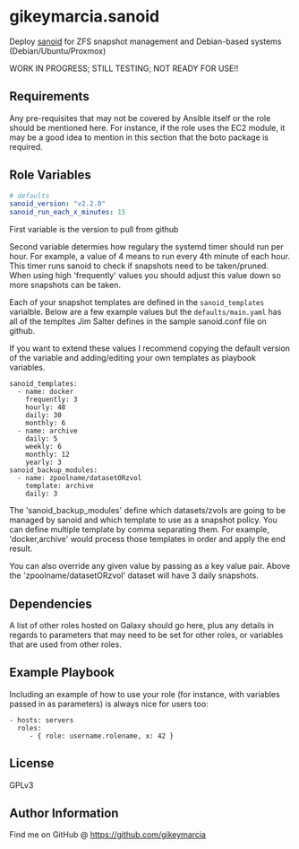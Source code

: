 gikeymarcia.sanoid
=========

Deploy [sanoid](https://github.com/jimsalterjrs/sanoid) for ZFS snapshot
management and Debian-based systems (Debian/Ubuntu/Proxmox)

WORK IN PROGRESS; STILL TESTING; NOT READY FOR USE!!

Requirements
------------

Any pre-requisites that may not be covered by Ansible itself or the role should be mentioned here. For instance, if the role uses the EC2 module, it may be a good idea to mention in this section that the boto package is required.

Role Variables
--------------

```yaml
# defaults
sanoid_version: "v2.2.0"
sanoid_run_each_x_minutes: 15
```

First variable is the version to pull from github

Second variable determies how regulary the systemd timer should run per hour.
For example, a value of 4 means to run every 4th minute of each hour. This
timer runs sanoid to check if snapshots need to be taken/pruned. When using
high 'frequently' values you should adjust this value down so more snapshots
can be taken.

Each of your snapshot templates are defined in the `sanoid_templates`
varialble. Below are a few example values but the `defaults/main.yaml` has all
of the templtes Jim Salter defines in the sample sanoid.conf file on github.

If you want to extend these values I recommend copying the default version of
the variable and adding/editing your own templates as playbook variables.

```
sanoid_templates:
  - name: docker
    frequently: 3
    hourly: 48
    daily: 30
    monthly: 6
  - name: archive
    daily: 5
    weekly: 6
    monthly: 12
    yearly: 3
sanoid_backup_modules:
  - name: zpoolname/datasetORzvol
    template: archive
    daily: 3
```

The 'sanoid_backup_modules' define which datasets/zvols are going to be managed
by sanoid and which template to use as a snapshot policy. You can define
multiple template by comma separating them. For example,  'docker,archive'
would process those templates in order and apply the end result.

You can also override any given value by passing as a key value pair. Above the
'zpoolname/datasetORzvol' dataset will have 3 daily snapshots.

Dependencies
------------

A list of other roles hosted on Galaxy should go here, plus any details in regards to parameters that may need to be set for other roles, or variables that are used from other roles.

Example Playbook
----------------

Including an example of how to use your role (for instance, with variables passed in as parameters) is always nice for users too:

    - hosts: servers
      roles:
         - { role: username.rolename, x: 42 }

License
-------

GPLv3

Author Information
------------------

Find me on GitHub @ https://github.com/gikeymarcia
